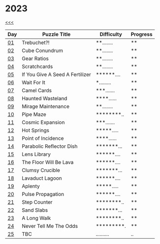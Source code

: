 # 2023

[<<<](../README.md)

| Day                       | Puzzle Title                                  | Difficulty | Progress |
|---------------------------|-----------------------------------------------|------------|----------|
| [01](./src/d01/README.md) | Trebuchet?!                                   | **........ | **       |
| [02](./src/d02/README.md) | Cube Conundrum                                | **........ | **       |
| [03](./src/d03/README.md) | Gear Ratios                                   | **........ | **       |
| [04](./src/d04/README.md) | Scratchcards                                  | **........ | **       |
| [05](./src/d05/README.md) | If You Give A Seed A Fertilizer               | ******.... | **       |
| [06](./src/d06/README.md) | Wait For It                                   | *......... | **       |
| [07](./src/d07/README.md) | Camel Cards                                   | ***....... | **       |
| [08](./src/d08/README.md) | Haunted Wasteland                             | ****...... | **       |
| [09](./src/d09/README.md) | Mirage Maintenance                            | **........ | **       |
| [10](./src/d10/README.md) | Pipe Maze                                     | ********.. | **       |
| [11](./src/d11/README.md) | Cosmic Expansion                              | ***....... | **       |
| [12](./src/d12/README.md) | Hot Springs                                   | *****..... | **       |
| [13](./src/d13/README.md) | Point of Incidence                            | ****...... | **       |
| [14](./src/d14/README.md) | Parabolic Reflector Dish                      | *******... | **       |
| [15](./src/d15/README.md) | Lens Library                                  | ******.... | **       |
| [16](./src/d16/README.md) | The Floor Will Be Lava                        | ******.... | **       |
| [17](./src/d17/README.md) | Clumsy Crucible                               | *******... | **       |
| [18](./src/d18/README.md) | Lavaduct Lagoon                               | ******.... | **       |
| [19](./src/d19/README.md) | Aplenty                                       | *****..... | **       |
| [20](./src/d20/README.md) | Pulse Propagation                             | ******.... | **       |
| [21](./src/d21/README.md) | Step Counter                                  | ********.. | **       |
| [22](./src/d22/README.md) | Sand Slabs                                    | *******... | **       |
| [23](./src/d23/README.md) | A Long Walk                                   | ********.. | **       |
| [24](./src/d24/README.md) | Never Tell Me The Odds                        | *********. | **       |
| [25](./src/d25/README.md) | TBC                                           | .......... | ..       |

